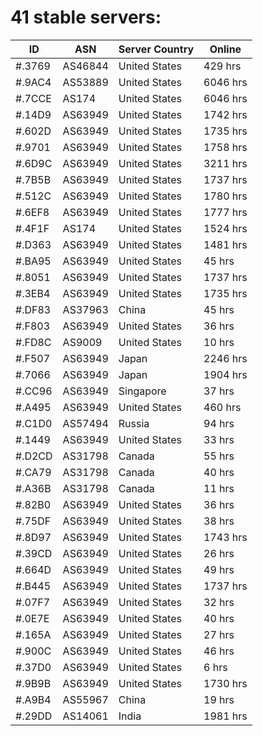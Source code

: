 # 41 stable servers:

| ID | ASN | Server Country | Online |
| ------ | ------ | ------ | ------ |
| #.3769 | AS46844 | United States | 429 hrs |
| #.9AC4 | AS53889 | United States | 6046 hrs |
| #.7CCE | AS174 | United States | 6046 hrs |
| #.14D9 | AS63949 | United States | 1742 hrs |
| #.602D | AS63949 | United States | 1735 hrs |
| #.9701 | AS63949 | United States | 1758 hrs |
| #.6D9C | AS63949 | United States | 3211 hrs |
| #.7B5B | AS63949 | United States | 1737 hrs |
| #.512C | AS63949 | United States | 1780 hrs |
| #.6EF8 | AS63949 | United States | 1777 hrs |
| #.4F1F | AS174 | United States | 1524 hrs |
| #.D363 | AS63949 | United States | 1481 hrs |
| #.BA95 | AS63949 | United States | 45 hrs |
| #.8051 | AS63949 | United States | 1737 hrs |
| #.3EB4 | AS63949 | United States | 1735 hrs |
| #.DF83 | AS37963 | China | 45 hrs |
| #.F803 | AS63949 | United States | 36 hrs |
| #.FD8C | AS9009 | United States | 10 hrs |
| #.F507 | AS63949 | Japan | 2246 hrs |
| #.7066 | AS63949 | Japan | 1904 hrs |
| #.CC96 | AS63949 | Singapore | 37 hrs |
| #.A495 | AS63949 | United States | 460 hrs |
| #.C1D0 | AS57494 | Russia | 94 hrs |
| #.1449 | AS63949 | United States | 33 hrs |
| #.D2CD | AS31798 | Canada | 55 hrs |
| #.CA79 | AS31798 | Canada | 40 hrs |
| #.A36B | AS31798 | Canada | 11 hrs |
| #.82B0 | AS63949 | United States | 36 hrs |
| #.75DF | AS63949 | United States | 38 hrs |
| #.8D97 | AS63949 | United States | 1743 hrs |
| #.39CD | AS63949 | United States | 26 hrs |
| #.664D | AS63949 | United States | 49 hrs |
| #.B445 | AS63949 | United States | 1737 hrs |
| #.07F7 | AS63949 | United States | 32 hrs |
| #.0E7E | AS63949 | United States | 40 hrs |
| #.165A | AS63949 | United States | 27 hrs |
| #.900C | AS63949 | United States | 46 hrs |
| #.37D0 | AS63949 | United States | 6 hrs |
| #.9B9B | AS63949 | United States | 1730 hrs |
| #.A9B4 | AS55967 | China | 19 hrs |
| #.29DD | AS14061 | India | 1981 hrs |

